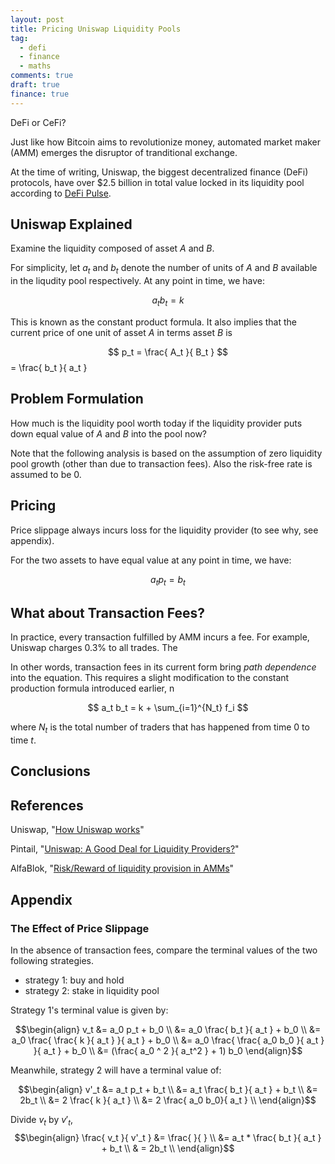 ```yaml
---
layout: post
title: Pricing Uniswap Liquidity Pools
tag:
  - defi
  - finance
  - maths
comments: true
draft: true
finance: true
---
```

DeFi or CeFi?

Just like how Bitcoin aims to revolutionize money, automated market maker (AMM) emerges the disruptor of tranditional exchange. 

At the time of writing, Uniswap, the biggest decentralized finance (DeFi) protocols, have over $2.5 billion in total value locked in its liquidity pool according to [DeFi Pulse](https://defipulse.com/).

## Uniswap Explained

Examine the liquidity composed of asset $A$ and $B$.

For simplicity, let $a_t$ and $b_t$ denote the number of units of $A$ and $B$ available in the liqudity pool respectively. At any point in time, we have:

$$ a_t b_t = k $$

This is known as the constant product formula. It also implies that the current price of one unit of asset $A$ in terms asset $B$ is

$$ p_t = \frac{ A_t }{ B_t } $$ = \frac{ b_t }{ a_t }

## Problem Formulation
How much is the liquidity pool worth today if the liquidity provider puts down equal value of $A$ and $B$ into the pool now?

Note that the following analysis is based on the assumption of zero liquidity pool growth (other than due to transaction fees). Also the risk-free rate is assumed to be 0.

## Pricing
Price slippage always incurs loss for the liquidity provider (to see why, see appendix).

For the two assets to have equal value at any point in time, we have:

$$ a_t p_t = b_t $$

## What about Transaction Fees?
In practice, every transaction fulfilled by AMM incurs a fee. For example, Uniswap charges 0.3% to all trades. The 

In other words, transaction fees in its current form bring _path dependence_ into the equation. This requires a slight modification to the constant production formula introduced earlier, n

$$ a_t b_t = k + \sum_{i=1}^{N_t} f_i $$

where $N_t$ is the total number of traders that has happened from time $0$ to time $t$.

## Conclusions


## References
Uniswap, "[How Uniswap works](https://uniswap.org/docs/v2/protocol-overview/how-uniswap-works/)"

Pintail, "[Uniswap: A Good Deal for Liquidity Providers?](https://medium.com/@pintail/uniswap-a-good-deal-for-liquidity-providers-104c0b6816f2)"

AlfaBlok, "[Risk/Reward of liquidity provision in AMMs](https://alfablok.substack.com/p/coming-soon)"

## Appendix
### The Effect of Price Slippage

In the absence of transaction fees, compare the terminal values of the two following strategies.
* strategy 1: buy and hold
* strategy 2: stake in liquidity pool

Strategy 1's terminal value is given by:

$$\begin{align}
v_t &= a_0 p_t + b_0 \\
 &= a_0 \frac{ b_t }{ a_t }  + b_0 \\
 &= a_0 \frac{ \frac{ k }{ a_t } }{ a_t } + b_0 \\
 &= a_0 \frac{ \frac{ a_0 b_0 }{ a_t } }{ a_t } + b_0 \\
 &= (\frac{ a_0 ^ 2 }{ a_t^2 } + 1) b_0
\end{align}$$

Meanwhile, strategy 2 will have a terminal value of:

$$\begin{align}
v'_t &= a_t p_t + b_t \\
 &= a_t \frac{ b_t }{ a_t } + b_t \\
 &= 2b_t \\
 &= 2 \frac{ k }{ a_t } \\
 &= 2 \frac{ a_0 b_0}{ a_t } \\
\end{align}$$

Divide $v_t$ by $v'_t$, 
$$\begin{align}
\frac{ v_t }{ v'_t } &= \frac{  }{  } \\
 &= a_t * \frac{ b_t }{ a_t } + b_t \\
 & = 2b_t \\
\end{align}$$
